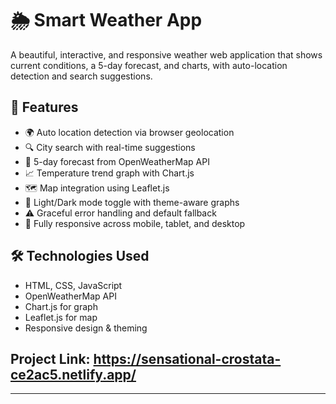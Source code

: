 # 🌦️ Smart Weather App

A beautiful, interactive, and responsive weather web application that shows current conditions, a 5-day forecast, and charts, with auto-location detection and search suggestions.

## 🚀 Features

- 🌍 Auto location detection via browser geolocation
- 🔍 City search with real-time suggestions
- 📅 5-day forecast from OpenWeatherMap API
- 📈 Temperature trend graph with Chart.js
- 🗺️ Map integration using Leaflet.js
- 🎨 Light/Dark mode toggle with theme-aware graphs
- ⚠️ Graceful error handling and default fallback
- 📱 Fully responsive across mobile, tablet, and desktop

## 🛠️ Technologies Used

- HTML, CSS, JavaScript
- OpenWeatherMap API
- Chart.js for graph
- Leaflet.js for map
- Responsive design & theming
## Project Link: https://sensational-crostata-ce2ac5.netlify.app/

---
